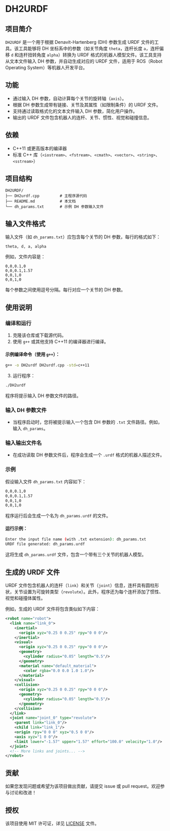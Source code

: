 # DH2URDF

## 项目简介

`DH2URDF` 是一个用于根据 Denavit-Hartenberg (DH) 参数生成 URDF 文件的工具。该工具能够将 DH 坐标系中的参数（如关节角度 `theta`，连杆长度 `a`，连杆偏移 `d` 和连杆扭转角度 `alpha`）转换为 URDF 格式的机器人模型文件。该工具支持从文本文件输入 DH 参数，并自动生成对应的 URDF 文件，适用于 ROS（Robot Operating System）等机器人开发平台。

## 功能

- 通过输入 DH 参数，自动计算每个关节的旋转轴（`axis`）。
- 根据 DH 参数生成带有链接、关节及其属性（如限制条件）的 URDF 文件。
- 支持通过读取格式化的文本文件输入 DH 参数，简化用户操作。
- 输出的 URDF 文件包含机器人的连杆、关节、惯性、视觉和碰撞信息。

## 依赖

- C++11 或更高版本的编译器
- 标准 C++ 库（`<iostream>`、`<fstream>`、`<cmath>`、`<vector>`、`<string>`、`<sstream>`）

## 项目结构

```
DH2URDF/
├── DH2urdf.cpp         # 主程序源代码
├── README.md           # 本文档
└── dh_params.txt       # 示例 DH 参数输入文件
```

## 输入文件格式

输入文件（如 `dh_params.txt`）应包含每个关节的 DH 参数，每行的格式如下：

```
theta, d, a, alpha
```

例如，文件内容是：

```
0,0,0.1,0
0,0,0.1,1.57
0,0,1,0
0,0,1,0
```

每个参数之间使用逗号分隔。每行对应一个关节的 DH 参数。

## 使用说明

### 编译和运行

1. 克隆该仓库或下载源代码。
2. 使用 `g++` 或其他支持 C++11 的编译器进行编译。

#### 示例编译命令（使用 `g++`）：

```bash
g++ -o DH2urdf DH2urdf.cpp -std=c++11
```

3. 运行程序：

```bash
./DH2urdf
```

程序将提示输入 DH 参数文件的路径。

### 输入 DH 参数文件

- 当程序启动时，您将被提示输入一个包含 DH 参数的 `.txt` 文件路径。例如，输入 `dh_params`。

### 输入输出文件名

- 在成功读取 DH 参数文件后，程序会生成一个 `.urdf` 格式的机器人描述文件。

### 示例

假设输入文件 `dh_params.txt` 内容如下：

```txt
0,0,0.1,0
0,0,0.1,1.57
0,0,1,0
0,0,1,0
```

程序运行后会生成一个名为 `dh_params.urdf` 的文件。

#### 运行示例：

```bash
Enter the input file name (with .txt extension): dh_params.txt
URDF file generated: dh_params.urdf
```

这将生成 `dh_params.urdf` 文件，包含一个带有三个关节的机器人模型。

## 生成的 URDF 文件

URDF 文件包含机器人的连杆（`link`）和关节（`joint`）信息，连杆具有圆柱形状，关节设置为可旋转类型（`revolute`）。此外，程序还为每个连杆添加了惯性、视觉和碰撞体属性。

例如，生成的 URDF 文件将包含类似如下内容：

```xml
<robot name="robot">
  <link name="link_0">
    <inertial>
      <origin xyz="0.25 0 0.25" rpy="0 0 0"/>
    </inertial>
    <visual>
      <origin xyz="0.25 0 0.25" rpy="0 0 0"/>
      <geometry>
        <cylinder radius="0.05" length="0.5"/>
      </geometry>
      <material name="default_material">
        <color rgba="0.0 0.0 1.0 1.0"/>
      </material>
    </visual>
    <collision>
      <origin xyz="0.25 0 0.25" rpy="0 0 0"/>
      <geometry>
        <cylinder radius="0.05" length="0.5"/>
      </geometry>
    </collision>
  </link>
  <joint name="joint_0" type="revolute">
    <parent link="link_0"/>
    <child link="link_1"/>
    <origin rpy="0 0 0" xyz="0.5 0 0"/>
    <axis xyz="1 0 0"/>
    <limit lower="-1.57" upper="1.57" effort="100.0" velocity="1.0"/>
  </joint>
  <!-- More links and joints... -->
</robot>
```

## 贡献

如果您发现问题或希望为该项目做出贡献，请提交 issue 或 pull request。欢迎参与讨论和改进！

## 授权

该项目使用 MIT 许可证，详见 [LICENSE](LICENSE) 文件。
